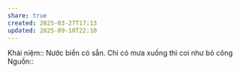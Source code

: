 ```yaml
---
share: true
created: 2025-03-27T17:13
updated: 2025-09-10T22:10
---
```

Khái niệm:: 
Nước biển có sẵn. Chỉ có mưa xuống thì coi như bỏ công
Nguồn:: 
